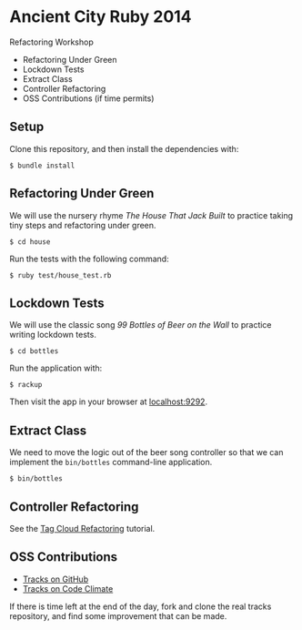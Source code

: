 # Ancient City Ruby 2014

Refactoring Workshop

* Refactoring Under Green
* Lockdown Tests
* Extract Class
* Controller Refactoring
* OSS Contributions (if time permits)

## Setup

Clone this repository, and then install the dependencies with:

```plain
$ bundle install
```

## Refactoring Under Green

We will use the nursery rhyme _The House That Jack Built_ to practice taking
tiny steps and refactoring under green.

```plain
$ cd house
```

Run the tests with the following command:

```plain
$ ruby test/house_test.rb
```

## Lockdown Tests

We will use the classic song _99 Bottles of Beer on the Wall_ to practice
writing lockdown tests.

```plain
$ cd bottles
```

Run the application with:

```plain
$ rackup
```

Then visit the app in your browser at [localhost:9292](http://localhost:9292).

## Extract Class

We need to move the logic out of the beer song controller so that we can
implement the `bin/bottles` command-line application.

```plain
$ bin/bottles
```

## Controller Refactoring

See the [Tag Cloud Refactoring](http://tutorials.jumpstartlab.com/projects/tag_cloud_refactoring.html) tutorial.

## OSS Contributions

* [Tracks on GitHub](https://github.com/TracksApp/tracks)
* [Tracks on Code Climate](https://codeclimate.com/github/TracksApp/tracks)

If there is time left at the end of the day, fork and clone the real tracks
repository, and find some improvement that can be made.

